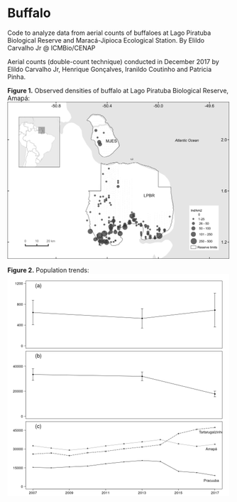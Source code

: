 # Buffalo

Code to analyze data from aerial counts of buffaloes at Lago Piratuba Biological Reserve and Maracá-Jipioca Ecological Station.
By Elildo Carvalho Jr @ ICMBio/CENAP

Aerial counts (double-count technique) conducted in December 2017 by Elildo Carvalho Jr, Henrique Gonçalves, Iranildo Coutinho and Patricia Pinha.


**Figure 1.** Observed densities of buffalo at Lago Piratuba Biological Reserve, Amapá:
<img src="results/Fig3 option b.jpeg" title="observed densities" width="500">

**Figure 2.** Population trends:
<img src="results/Fig3.jpeg" title="pop trends" width="500">
